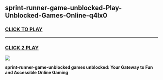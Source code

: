 
## sprint-runner-game-unblocked-Play-Unblocked-Games-Online-q4lx0
<h3>
<a href="https://premium76.site?title=sprint-runner-game-unblocked&ref=24A">CLICK TO PLAY</a></h3>
<hr>

<h3>
<a href="https://premium76.site?title=sprint-runner-game-unblocked&ref=24A">CLICK 2 PLAY</a>
  
</h3>

<a href="https://premium76.site?title=sprint-runner-game-unblocked&ref=24A"><img src="https://clearcache.store/games.png"></a>


**sprint-runner-game-unblocked games unblocked: Your Gateway to Fun and Accessible Online Gaming**
